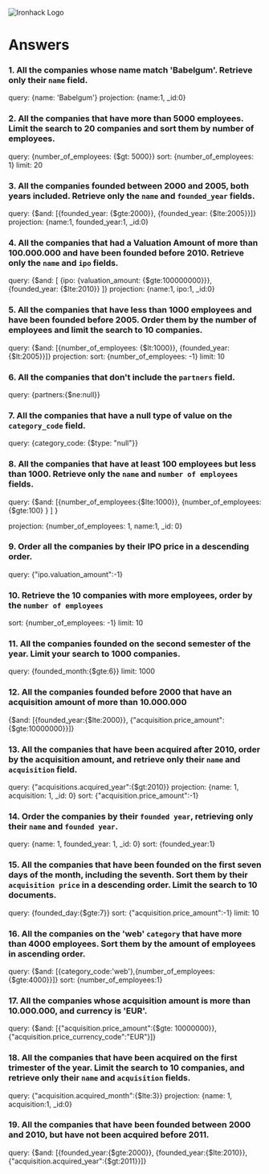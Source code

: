 ![Ironhack Logo](https://i.imgur.com/1QgrNNw.png)

# Answers

### 1. All the companies whose name match 'Babelgum'. Retrieve only their `name` field.
query: {name: 'Babelgum'}
projection: {name:1, _id:0}

### 2. All the companies that have more than 5000 employees. Limit the search to 20 companies and sort them by **number of employees**.

query: {number_of_employees: {$gt: 5000}}
sort: {number_of_employees: 1}
limit: 20

### 3. All the companies founded between 2000 and 2005, both years included. Retrieve only the `name` and `founded_year` fields.

query: {$and: [{founded_year: {$gte:2000}}, {founded_year: {$lte:2005}}]}
projection: {name:1, founded_year:1, _id:0}

### 4. All the companies that had a Valuation Amount of more than 100.000.000 and have been founded before 2010. Retrieve only the `name` and `ipo` fields.

query: {$and: [ {ipo: {valuation_amount: {$gte:100000000}}}, {founded_year: {$lte:2010}} ]}
projection: {name:1, ipo:1, _id:0}

### 5. All the companies that have less than 1000 employees and have been founded before 2005. Order them by the number of employees and limit the search to 10 companies.

query: {$and: [{number_of_employees: {$lt:1000}}, {founded_year: {$lt:2005}}]}
projection: 
sort: {number_of_employees: -1}
limit: 10

### 6. All the companies that don't include the `partners` field.

query: {partners:{$ne:null}}


### 7. All the companies that have a null type of value on the `category_code` field.

query: {category_code: {$type: "null"}}

### 8. All the companies that have at least 100 employees but less than 1000. Retrieve only the `name` and `number of employees` fields.

query: {$and: [{number_of_employees:{$lte:1000}}, {number_of_employees:{$gte:100} } ] }

projection: {number_of_employees: 1, name:1, _id: 0}

### 9. Order all the companies by their IPO price in a descending order.

query: {"ipo.valuation_amount":-1}

### 10. Retrieve the 10 companies with more employees, order by the `number of employees`

sort: {number_of_employees: -1}
limit: 10

### 11. All the companies founded on the second semester of the year. Limit your search to 1000 companies.

query: {founded_month:{$gte:6}}
limit: 1000

<!-- Your Code Goes Here -->

### 12. All the companies founded before 2000 that have an acquisition amount of more than 10.000.000

{$and: [{founded_year:{$lte:2000}}, {"acquisition.price_amount":{$gte:10000000}}]}

### 13. All the companies that have been acquired after 2010, order by the acquisition amount, and retrieve only their `name` and `acquisition` field.

query: {"acquisitions.acquired_year":{$gt:2010}}
projection: {name: 1, acquisition: 1, _id: 0}
sort: {"acquisition.price_amount":-1}

### 14. Order the companies by their `founded year`, retrieving only their `name` and `founded year`.
query: {name: 1, founded_year: 1, _id: 0}
sort: {founded_year:1}

### 15. All the companies that have been founded on the first seven days of the month, including the seventh. Sort them by their `acquisition price` in a descending order. Limit the search to 10 documents.

query: {founded_day:{$gte:7}}
sort: {"acquisition.price_amount":-1}
limit: 10
### 16. All the companies on the 'web' `category` that have more than 4000 employees. Sort them by the amount of employees in ascending order.

query: {$and: [{category_code:'web'},{number_of_employees:{$gte:4000}}]}
sort: {number_of_employees:1}

### 17. All the companies whose acquisition amount is more than 10.000.000, and currency is 'EUR'.

query: {$and: [{"acquisition.price_amount":{$gte: 10000000}},{"acquisition.price_currency_code":"EUR"}]}

### 18. All the companies that have been acquired on the first trimester of the year. Limit the search to 10 companies, and retrieve only their `name` and `acquisition` fields.

query: {"acquisition.acquired_month":{$lte:3}}
projection: {name: 1, acquisition:1, _id:0}

### 19. All the companies that have been founded between 2000 and 2010, but have not been acquired before 2011.

query: {$and: [{founded_year:{$gte:2000}}, {founded_year:{$lte:2010}}, {"acquisition.acquired_year":{$gt:2011}}]}